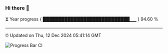 ### Hi there 👋

⏳ Year progress { ████████████████████████████▁▁ } 94.60 %

---

⏰ Updated on Thu, 12 Dec 2024 05:41:14 GMT

![Progress Bar CI](https://github.com/IshwaranRudhara/GIT-ACTION/workflows/Progress%20Bar%20CI/badge.svg)
